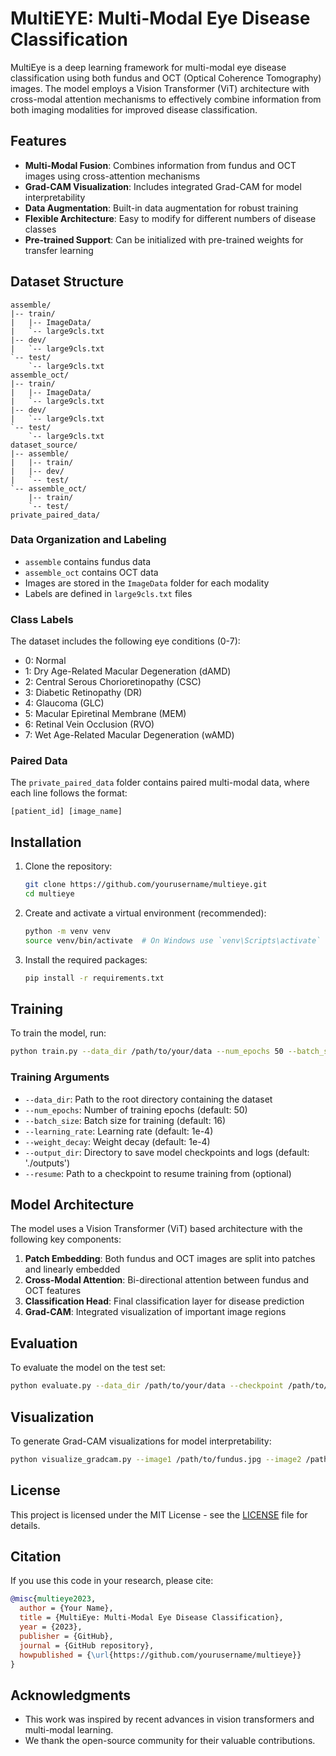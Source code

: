 # MultiEYE: Multi-Modal Eye Disease Classification

MultiEye is a deep learning framework for multi-modal eye disease classification using both fundus and OCT (Optical Coherence Tomography) images. The model employs a Vision Transformer (ViT) architecture with cross-modal attention mechanisms to effectively combine information from both imaging modalities for improved disease classification.

## Features

- **Multi-Modal Fusion**: Combines information from fundus and OCT images using cross-attention mechanisms
- **Grad-CAM Visualization**: Includes integrated Grad-CAM for model interpretability
- **Data Augmentation**: Built-in data augmentation for robust training
- **Flexible Architecture**: Easy to modify for different numbers of disease classes
- **Pre-trained Support**: Can be initialized with pre-trained weights for transfer learning

## Dataset Structure

```
assemble/
|-- train/
|   |-- ImageData/
|   `-- large9cls.txt
|-- dev/
|   `-- large9cls.txt
`-- test/
    `-- large9cls.txt
assemble_oct/
|-- train/
|   |-- ImageData/
|   `-- large9cls.txt
|-- dev/
|   `-- large9cls.txt
`-- test/
    `-- large9cls.txt
dataset_source/
|-- assemble/
|   |-- train/
|   |-- dev/
|   `-- test/
`-- assemble_oct/
    |-- train/
    `-- test/
private_paired_data/
```

### Data Organization and Labeling

- `assemble` contains fundus data
- `assemble_oct` contains OCT data
- Images are stored in the `ImageData` folder for each modality
- Labels are defined in `large9cls.txt` files

### Class Labels

The dataset includes the following eye conditions (0-7):

- 0: Normal
- 1: Dry Age-Related Macular Degeneration (dAMD)
- 2: Central Serous Chorioretinopathy (CSC)
- 3: Diabetic Retinopathy (DR)
- 4: Glaucoma (GLC)
- 5: Macular Epiretinal Membrane (MEM)
- 6: Retinal Vein Occlusion (RVO)
- 7: Wet Age-Related Macular Degeneration (wAMD)

### Paired Data

The `private_paired_data` folder contains paired multi-modal data, where each line follows the format:
```
[patient_id] [image_name]
```

## Installation

1. Clone the repository:
   ```bash
   git clone https://github.com/yourusername/multieye.git
   cd multieye
   ```

2. Create and activate a virtual environment (recommended):
   ```bash
   python -m venv venv
   source venv/bin/activate  # On Windows use `venv\Scripts\activate`
   ```

3. Install the required packages:
   ```bash
   pip install -r requirements.txt
   ```

## Training

To train the model, run:

```bash
python train.py --data_dir /path/to/your/data --num_epochs 50 --batch_size 16 --learning_rate 1e-4
```

### Training Arguments

- `--data_dir`: Path to the root directory containing the dataset
- `--num_epochs`: Number of training epochs (default: 50)
- `--batch_size`: Batch size for training (default: 16)
- `--learning_rate`: Learning rate (default: 1e-4)
- `--weight_decay`: Weight decay (default: 1e-4)
- `--output_dir`: Directory to save model checkpoints and logs (default: './outputs')
- `--resume`: Path to a checkpoint to resume training from (optional)

## Model Architecture

The model uses a Vision Transformer (ViT) based architecture with the following key components:

1. **Patch Embedding**: Both fundus and OCT images are split into patches and linearly embedded
2. **Cross-Modal Attention**: Bi-directional attention between fundus and OCT features
3. **Classification Head**: Final classification layer for disease prediction
4. **Grad-CAM**: Integrated visualization of important image regions

## Evaluation

To evaluate the model on the test set:

```bash
python evaluate.py --data_dir /path/to/your/data --checkpoint /path/to/checkpoint.pth
```

## Visualization

To generate Grad-CAM visualizations for model interpretability:

```bash
python visualize_gradcam.py --image1 /path/to/fundus.jpg --image2 /path/to/oct.jpg --checkpoint /path/to/checkpoint.pth
```

## License

This project is licensed under the MIT License - see the [LICENSE](LICENSE) file for details.

## Citation

If you use this code in your research, please cite:

```bibtex
@misc{multieye2023,
  author = {Your Name},
  title = {MultiEye: Multi-Modal Eye Disease Classification},
  year = {2023},
  publisher = {GitHub},
  journal = {GitHub repository},
  howpublished = {\url{https://github.com/yourusername/multieye}}
}
```

## Acknowledgments

- This work was inspired by recent advances in vision transformers and multi-modal learning.
- We thank the open-source community for their valuable contributions.

